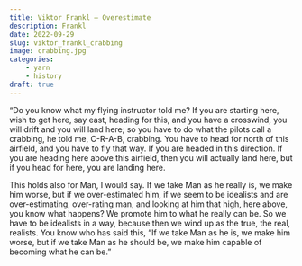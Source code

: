 ```yaml
---
title: Viktor Frankl – Overestimate
description: Frankl
date: 2022-09-29
slug: viktor_frankl_crabbing
image: crabbing.jpg
categories:
    - yarn
    - history
draft: true
---
```


“Do you know what my flying instructor told me? If you are starting here, wish to get here, say east, heading for this, and you have a crosswind, you will drift and you will land here; so you have to do what the pilots call a crabbing, he told me, C-R-A-B, crabbing. You have to head for north of this airfield, and you have to fly that way. If you are headed in this direction. If you are heading here above this airfield, then you will actually land here, but if you head for here, you are landing here.

This holds also for Man, I would say. If we take Man as he really is, we make him worse, but if we over-estimated him, if we seem to be idealists and are over-estimating, over-rating man, and looking at him that high, here above, you know what happens? We promote him to what he really can be. So we have to be idealists in a way, because then we wind up as the true, the real, realists. You know who has said this, “If we take Man as he is, we make him worse, but if we take Man as he should be, we make him capable of becoming what he can be.”